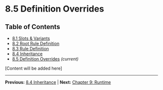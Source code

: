 # 8.5 Definition Overrides

## Table of Contents
- [8.1 Slots & Variants](./8.1-slots-variants.md)
- [8.2 Root Rule Definition](./8.2-root-rule-definition.md)
- [8.3 Rule Definition](./8.3-rule-definition.md)
- [8.4 Inheritance](./8.4-inheritance.md)
- [8.5 Definition Overrides](./8.5-definition-overrides.md) *(current)*

[Content will be added here]

---

**Previous:** [8.4 Inheritance](./8.4-inheritance.md) | **Next:** [Chapter 9: Runtime](../09-runtime/README.md)
